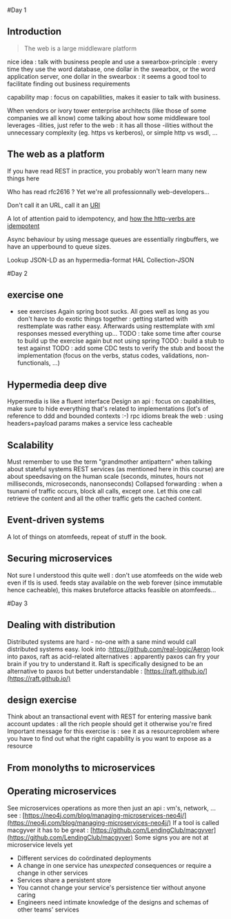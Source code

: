 
#Day 1

## Introduction

> The web is a large middleware platform

nice idea : talk with business people and use a swearbox-principle : every time they use the word database, one dollar in the swearbox, or the word application server, one dollar in the swearbox : it seems a good tool to facilitate finding out business requirements

capability map : focus on capabilities, makes it easier to talk with business.


When vendors or ivory tower enterprise architects (like those of some companies we all know) come talking about how some middleware tool leverages -ilities, just refer to the web : it has all those -ilities without the unnecessary complexity (eg. https vs kerberos), or simple http vs wsdl, ...

## The web as a platform

If you have read REST in practice, you probably won't learn many new things here

Who has read rfc2616 ? Yet we're all professionnally web-developers...

Don't call it an URL, call it an [URI](https://en.wikipedia.org/wiki/Uniform_Resource_Identifier)

A lot of attention paid to idempotency, and [how the http-verbs are idempotent](http://restcookbook.com/HTTP%20Methods/idempotency/)

Async behaviour by using message queues are essentially ringbuffers, we have an upperbound to queue sizes.

Lookup JSON-LD as an hypermedia-format HAL Collection-JSON


#Day 2

## exercise one

- see exercises
Again spring boot sucks. All goes well as long as you don't have to do exotic things together : getting started with resttemplate was rather easy. Afterwards using resttemplate with xml responses messed everything up...
TODO : take some time after course to build up the exercise again but not using spring
TODO : build a stub to test against
TODO : add some CDC tests to verify the stub and boost the implementation (focus on the verbs, status codes, validations, non-functionals, ...)

## Hypermedia deep dive
Hypermedia is like a fluent interface 
Design an api : focus on capabilities, make sure to hide everything that's related to implementations (lot's of reference to ddd and bounded contexts :-)
rpc idioms break the web : using headers+payload params makes a service less cacheable

## Scalability
Must remember to use the term "grandmother antipattern" when talking about stateful systems
REST services (as mentioned here in this course) are about speedsaving on the human scale (seconds, minutes, hours not milliseconds, microseconds, nanonseconds)
Collapsed forwarding : when a tsunami of traffic occurs, block all calls, except one. Let this one call retrieve the content and all the other traffic gets the cached content.

## Event-driven systems
A lot of things on atomfeeds, repeat of stuff in the book. 

## Securing microservices
Not sure I understood this quite well : don't use atomfeeds on the wide web even if tls is used. feeds stay available on the web forever (since immutable hence cacheable), this makes bruteforce attacks feasible on atomfeeds...

#Day 3

## Dealing with distribution
Distributed systems are hard - no-one with a sane mind would call distributed systems easy.
look into :https://github.com/real-logic/Aeron
look into paxos, raft as acid-related alternatives : apparently paxos can fry your brain if you try to understand it. Raft is specifically designed to be an alternative to paxos but better understandable : [https://raft.github.io/](https://raft.github.io/)

## design exercise
Think about an transactional event with REST for entering massive bank account updates : all the rich people should get it otherwise you're fired
Important message for this exercise is : see it as a resourceproblem where you have to find out what the right capability is you want to expose as a resource

## From monolyths to microservices


## Operating microservices
See microservices operations as more then just an api : vm's, network, ...
see : [https://neo4j.com/blog/managing-microservices-neo4j/](https://neo4j.com/blog/managing-microservices-neo4j/)
If a tool is called macgyver it has to be great : [https://github.com/LendingClub/macgyver](https://github.com/LendingClub/macgyver)
Some signs you are not at microservice levels yet 
* Different services do coördinated deployments
* A change in one service has _unexpected_ consequences or require a change in other services
* Services share a persistent store
* You cannot change your service's persistence tier without anyone caring
* Engineers need intimate knowledge of the designs and schemas of other teams' services



